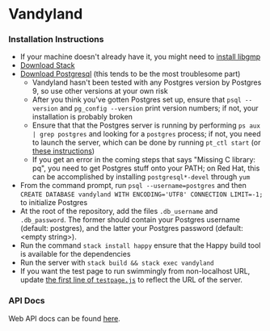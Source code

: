Vandyland
===============

### Installation Instructions

  * If your machine doesn't already have it, you might need to [install libgmp](http://www.mathemagix.org/www/mmdoc/doc/html/external/gmp.en.html)
  * [Download Stack](https://docs.haskellstack.org/en/stable/README/)
  * [Download Postgresql](https://www.postgresql.org/download/) (this tends to be the most troublesome part)
    * Vandyland hasn't been tested with any Postgres version by Postgres 9, so use other versions at your own risk
    * After you think you've gotten Postgres set up, ensure that `psql --version` and `pg_config --version` print version numbers; if not, your installation is probably broken
    * Ensure that that the Postgres server is running by performing `ps aux | grep postgres` and looking for a `postgres` process; if not, you need to launch the server, which can be done by running `pt_ctl start` (or [these instructions](https://www.postgresql.org/docs/9.1/static/server-start.html))
    * If you get an error in the coming steps that says "Missing C library: pq", you need to get Postgres stuff onto your PATH; on Red Hat, this can be accomplished by installing `postgresql*-devel` through `yum`
  * From the command prompt, run `psql --username=postgres` and then `CREATE DATABASE vandyland WITH ENCODING='UTF8' CONNECTION LIMIT=-1;` to initialize Postgres
  * At the root of the repository, add the files `.db_username` and `.db_password`.  The former should contain your Postgres username (default: postgres), and the latter your Postgres password (default: \<empty string>).
  * Run the command `stack install happy` ensure that the Happy build tool is available for the dependencies
  * Run the server with `stack build && stack exec vandyland`
  * If you want the test page to run swimmingly from non-localhost URL, update [the first line of `testpage.js`](https://github.com/TheBizzle/Vandyland/blob/master/html/testpage.js#L1) to reflect the URL of the server.

### API Docs

Web API docs can be found [here](https://github.com/TheBizzle/Vandyland/wiki/Web-API).
